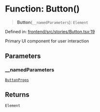 # Function: Button()

> **Button**(`__namedParameters`): `Element`

Defined in: [frontend/src/stories/Button.tsx:19](https://github.com/lsendel/sass/blob/ca8b2b87627589617e0de57047e1f50d53e78078/frontend/src/stories/Button.tsx#L19)

Primary UI component for user interaction

## Parameters

### \_\_namedParameters

[`ButtonProps`](../interfaces/ButtonProps.md)

## Returns

`Element`
